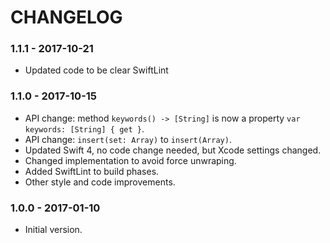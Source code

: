 # CHANGELOG

### 1.1.1 - 2017-10-21

- Updated code to be clear SwiftLint

### 1.1.0 - 2017-10-15

- API change: method `keywords() -> [String]` is now a property `var keywords: [String] { get }`.
- API change: `insert(set: Array)` to `insert(Array)`.
- Updated Swift 4, no code change needed, but Xcode settings changed.
- Changed implementation to avoid force unwraping.
- Added SwiftLint to build phases.
- Other style and code improvements.

### 1.0.0 - 2017-01-10

- Initial version.
